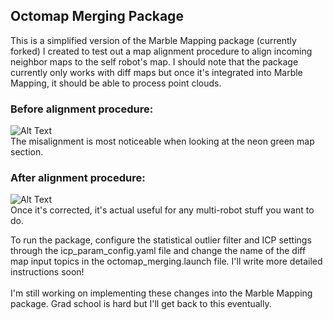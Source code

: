 ## Octomap Merging Package
This is a simplified version of the Marble Mapping package (currently forked) I created to test out a map alignment procedure to align incoming neighbor maps to the self robot's map. I should note that the package currently only works with diff maps but once it's integrated into Marble Mapping, it should be able to process point clouds.
<br/>

### Before alignment procedure:
![Alt Text](https://media.giphy.com/media/alQeTHjIgPUTipX1tg/giphy.gif)
<br/>
The misalignment is most noticeable when looking at the neon green map section. 

### After alignment procedure:
![Alt Text](https://media.giphy.com/media/rjeL0F9ZdAWColVGqi/giphy.gif)
<br/>
Once it's corrected, it's actual useful for any multi-robot stuff you want to do.

To run the package, configure the statistical outlier filter and ICP settings through the icp_param_config.yaml file and change the name of the diff map input topics in the octomap_merging.launch file. I'll write more detailed instructions soon!
<br/><br/>
I'm still working on implementing these changes into the Marble Mapping package. Grad school is hard but I'll get back to this eventually. 

